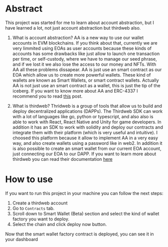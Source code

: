 # Abstract

This project was started for me to learn about account abstraction, but I have learned a lot, not just account abstraction but thirdweb also.

1. What is account abstraction?
AA is a new way to use our wallet accounts in EVM blockchains. If you think about that, currently we are very limmited using EOAs as user accounts because these kinds of accounts has some drawbacks like just allow to launch one transaction per time, or self-custody, where we have to manage our seed phrase, and if we lost it we also lose the access to our money and NFTs. With AA all these problems dissapear. AA is just use an smart contract as our EOA which allow us to create more powerful wallets. These kind of wallets are known as Smart Wallets, or smart contract wallets. Actually AA is not just use an smart contract as a wallet, this is just the tip of the iceberg. If you want to know more about AA and ERC-4337 I recommend you to read [this](https://beincrypto.com/learn/erc-4337/) post.

2. What is thirdweb?
Thridweb is a group of tools that allow us to build and deploy decentralized applications (DAPPs). The Thirdweb SDK can work with a lot of languages like go, python or typescript, and also also is able to work with React, React Native and Unity for game developers. In addition it has an SDK to work with solidity and deploy our contracts and integrate them with their platform (which is very useful and intuitive). I choosed this platform because it allow to implement AA in a very easy way, and also create wallets using a password like in web2. In addition it is also possible to create an smart wallet from our current EOA account, just connecting our EOA to our DAPP. If you want to learn more about thirdweb you can read their documentation [here](https://portal.thirdweb.com/)

# How to use
If you want to run this project in your machine you can follow the next steps: 

1. Create a thirdweb account
2. Go to `Contracts` tab.
3. Scroll down to Smart Wallet (Beta) section and select the kind of wallet factory you want to deploy. 
4. Select the chain and click deploy now button.

Now that the smart wallet factory contract is deployed, you can see it in your dashboard
